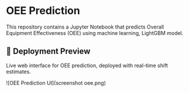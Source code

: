# OEE Prediction

This repository contains a Jupyter Notebook that predicts Overall Equipment Effectiveness (OEE) using machine learning, LightGBM model.

## 🚀 Deployment Preview

Live web interface for OEE prediction, deployed with real-time shift estimates.

![OEE Prediction UI](screenshot oee.png)
